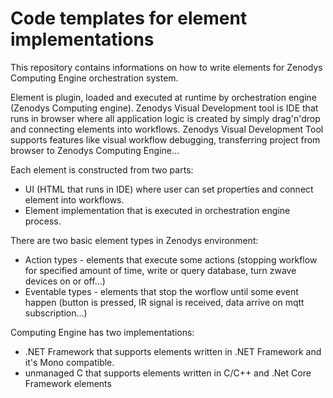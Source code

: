 # Code templates for element implementations

This repository contains informations on how to write elements for Zenodys Computing Engine orchestration system.

Element is plugin, loaded and executed at runtime by orchestration engine (Zenodys Computing engine).
Zenodys Visual Development tool is IDE that runs in browser where all application logic is created by simply drag'n'drop and connecting elements into workflows.
Zenodys Visual Development Tool supports features like visual workflow debugging, transferring project from browser to Zenodys Computing Engine...

Each element is constructed from two parts:
* UI (HTML that runs in IDE) where user can set properties and connect element into workflows.
* Element implementation that is executed in orchestration engine process.

There are two basic element types in Zenodys environment:
* Action types - elements that execute some actions (stopping workflow for specified amount of time, write or query database, turn zwave devices on or off...)
* Eventable types - elements that stop the worflow until some event happen (button is pressed, IR signal is received, data arrive on mqtt subscription...)

Computing Engine has two implementations: 
* .NET Framework  that supports elements written in .NET Framework and it's Mono compatible.
* unmanaged C that supports elements written in C/C++ and .Net Core Framework elements
